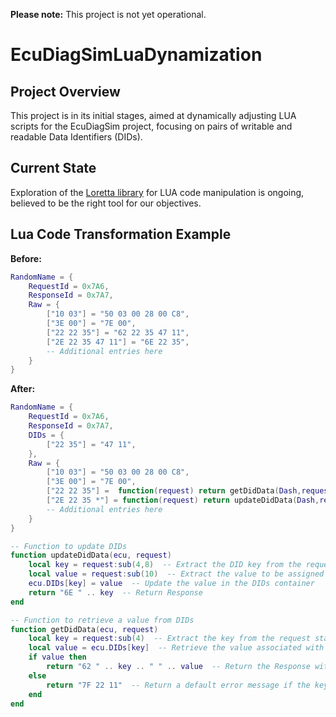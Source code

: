 **Please note:** This project is not yet operational.
# EcuDiagSimLuaDynamization

## Project Overview
This project is in its initial stages, aimed at dynamically adjusting LUA scripts for the EcuDiagSim project, focusing on pairs of writable and readable Data Identifiers (DIDs). 

## Current State
Exploration of the [Loretta library](https://github.com/LorettaDevs/Loretta) for LUA code manipulation is ongoing, believed to be the right tool for our objectives.

## Lua Code Transformation Example
**Before:**
```lua
RandomName = {
	RequestId = 0x7A6,
	ResponseId = 0x7A7,
	Raw = {
		["10 03"] = "50 03 00 28 00 C8",
		["3E 00"] = "7E 00",
		["22 22 35"] = "62 22 35 47 11",
		["2E 22 35 47 11"] = "6E 22 35",
        -- Additional entries here
    }
}
```

**After:**
```lua
RandomName = {
	RequestId = 0x7A6,
	ResponseId = 0x7A7,
	DIDs = {
		["22 35"] = "47 11",
	},
	Raw = {
		["10 03"] = "50 03 00 28 00 C8",
		["3E 00"] = "7E 00",
		["22 22 35"] =  function(request) return getDidData(Dash,request) end,
		["2E 22 35 *"] = function(request) return updateDidData(Dash,request ) end,
        -- Additional entries here
    }
}

-- Function to update DIDs
function updateDidData(ecu, request)
    local key = request:sub(4,8)  -- Extract the DID key from the request
    local value = request:sub(10)  -- Extract the value to be assigned to the DID key
    ecu.DIDs[key] = value  -- Update the value in the DIDs container
    return "6E " .. key  -- Return Response
end

-- Function to retrieve a value from DIDs
function getDidData(ecu, request)
    local key = request:sub(4)  -- Extract the key from the request starting from the 4th character
    local value = ecu.DIDs[key]  -- Retrieve the value associated with the key in the DIDs table
    if value then
        return "62 " .. key .. " " .. value  -- Return the Response with the retrieved value
    else
        return "7F 22 11"  -- Return a default error message if the key is not found
    end
end
```